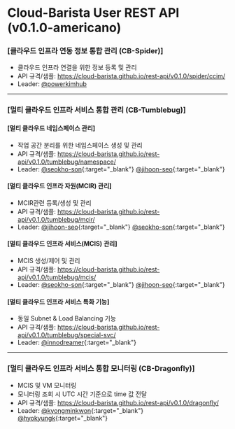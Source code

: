 
# Cloud-Barista User REST API (v0.1.0-americano)
### [클라우드 인프라 연동 정보 통합 관리 (CB-Spider)] 
  * 클라우드 인프라 연결을 위한 정보 등록 및 관리
  * API 규격/샘플: <a href="https://cloud-barista.github.io/rest-api/v0.1.0/spider/ccim/" target="_New">https://cloud-barista.github.io/rest-api/v0.1.0/spider/ccim/</a>
  * Leader: <a href="https://github.com/powerkimhu" target="_New">@powerkimhub</a>

---

### [멀티 클라우드 인프라 서비스 통합 관리 (CB-Tumblebug)]

#### [멀티 클라우드 네임스페이스 관리]
  * 작업 공간 분리를 위한 네임스페이스 생성 및 관리
  * API 규격/샘플: https://cloud-barista.github.io/rest-api/v0.1.0/tumblebug/namespace/
  * Leader: [@seokho-son](https://github.com/seokho-son "https://github.com/seokho-son"){:target="_blank"} [@jihoon-seo](https://github.com/jihoon-seo "https://github.com/jihoon-seo"){:target="_blank"}
 
#### [멀티 클라우드 인프라 자원(MCIR) 관리]
  * MCIR관련 등록/생성 및 관리
  * API 규격/샘플: https://cloud-barista.github.io/rest-api/v0.1.0/tumblebug/mcir/
  * Leader: [@jihoon-seo](https://github.com/jihoon-seo "https://github.com/jihoon-seo"){:target="_blank"} [@seokho-son](https://github.com/seokho-son "https://github.com/seokho-son"){:target="_blank"}
 
#### [멀티 클라우드 인프라 서비스(MCIS) 관리]
  * MCIS 생성/제어 및 관리
  * API 규격/샘플: https://cloud-barista.github.io/rest-api/v0.1.0/tumblebug/mcis/
  * Leader: [@seokho-son](https://github.com/seokho-son "https://github.com/seokho-son"){:target="_blank"} [@jihoon-seo](https://github.com/jihoon-seo "https://github.com/jihoon-seo"){:target="_blank"}
 
#### [멀티 클라우드 인프라 서비스 특화 기능]
  * 동일 Subnet & Load Balancing 기능
  * API 규격/샘플: https://cloud-barista.github.io/rest-api/v0.1.0/tumblebug/special-svc/
  * Leader: [@innodreamer](https://github.com/innodreamer "https://github.com/innodreamer"){:target="_blank"}
 
---
 
### [멀티 클라우드 인프라 서비스 통합 모니터링 (CB-Dragonfly)]
  * MCIS 및 VM 모니터링
  * 모니터링 조회 시 UTC 시간 기준으로 time 값 전달
  * API 규격/샘플: https://cloud-barista.github.io/rest-api/v0.1.0/dragonfly/
  * Leader: [@kyongminkwon](https://github.com/kyongminkwon "https://github.com/kyongminkwon"){:target="_blank"} [@hyokyungk](https://github.com/hyokyungk "https://github.com/hyokyungk"){:target="_blank"}
  
